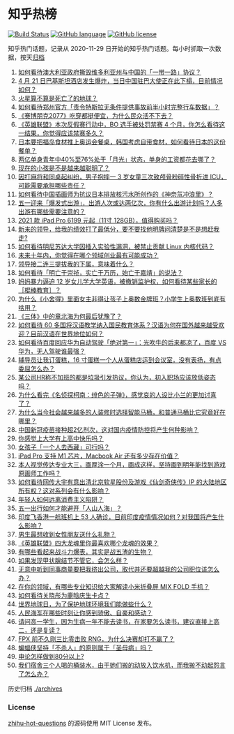 # 知乎热榜
[![Build Status](https://github.com/ToWeLong/zhihu-hot-questions/workflows/CI/badge.svg)](https://github.com/ToWeLong/zhihu-hot-questions/actions)
[![GitHub language](https://img.shields.io/badge/language-golang-orange.svg)](https://golang.org/)
[![GitHub license](https://img.shields.io/github/license/ToWeLong/zhihu-hot-questions)](https://github.com/ToWeLong/zhihu-hot-questions/blob/main/LICENSE)

知乎热门话题，记录从 2020-11-29 日开始的知乎热门话题。每小时抓取一次数据，按天[归档](./archives)

<!-- BEGIN -->

1. [如何看待澳大利亚政府撕毁维多利亚州与中国的「一带一路」协议？](https://www.zhihu.com/question/455897099)
1. [4 月 21 日巴基斯坦酒店发生爆炸，当日中国驻巴大使正在此下榻，目前情况如何？](https://www.zhihu.com/question/455901457)
1. [火星算不算是死亡了的地球？](https://www.zhihu.com/question/414845164)
1. [如何看待郑州官方「责令特斯拉无条件提供事故前半小时完整行车数据」？](https://www.zhihu.com/question/455826596)
1. [《赛博朋克2077》吃穿都挺便宜，为什么民众活不下去？](https://www.zhihu.com/question/448297157)
1. [《英雄联盟》本次反假赛行动中，BO 选手被处罚禁赛 4 个月，你怎么看待这一结果，你觉得应该禁赛多久？](https://www.zhihu.com/question/455914440)
1. [日本要把福岛食材推上奥运会餐桌，韩国考虑自带食材，如何看待日本的这份餐单？](https://www.zhihu.com/question/455806674)
1. [两亿单身青年中40%至76%处于「月光」状态，单身的工资都花去哪了？](https://www.zhihu.com/question/455430354)
1. [现在的小孩是不是越来越聪明了？](https://www.zhihu.com/question/454361471)
1. [因打麻将和同桌起纠纷，男子抱摔一 3 岁女童三次致颅骨粉碎性骨折进 ICU，可能需要承担哪些责任？](https://www.zhihu.com/question/455562785)
1. [如何看待中国插画师为抗议日本排放核污水所创作的《神奈氚冲浪里》？](https://www.zhihu.com/question/455738919)
1. [五一迎来「爆发式出游」，出游人次或达两亿次，你有什么出游计划吗？人多出游有哪些需要注意的？](https://www.zhihu.com/question/455743977)
1. [2021 款 iPad Pro 6199 元起（11寸 128GB），值得购买吗？](https://www.zhihu.com/question/455713873)
1. [新来的领导，给我的绩效打了最低分，要不要找他明牌问清楚是不是想赶我走?](https://www.zhihu.com/question/454250798)
1. [如何看待明尼苏达大学因插入实验性漏洞，被禁止贡献 Linux 内核代码？](https://www.zhihu.com/question/455891395)
1. [未来十年内，你觉得在哪个领域创业最有可能成功？](https://www.zhihu.com/question/441174586)
1. [领导接二连三提拔我的下属，意味着什么？](https://www.zhihu.com/question/455066294)
1. [如何看待「明亡于崇祯，实亡于万历，始亡于嘉靖」的说法？](https://www.zhihu.com/question/454529589)
1. [妈妈暴力逼迫 12 岁女儿学大学英语，被撤销监护权，如何看待某些家长的［棍棒教育］？](https://www.zhihu.com/question/455823336)
1. [为什么《小舍得》里面女主非得让孩子上奥数金牌班？小学生上奥数班到底有啥用？](https://www.zhihu.com/question/454467291)
1. [《三体》中的章北海为何最后犹豫了？](https://www.zhihu.com/question/453656290)
1. [如何看待 60 多国将汉语教学纳入国民教育体系？汉语为何在国外越来越受欢迎？目前汉语在世界地位如何？](https://www.zhihu.com/question/455744786)
1. [如何看待百度回应华为自动驾驶「绝对第一」：光吹牛的后来都凉了，百度 VS 华为，无人驾驶谁最强？](https://www.zhihu.com/question/455458502)
1. [辅导员让我订蛋糕，16 寸蛋糕一个人从蛋糕店运到会议室，没有表扬，有点委屈怎么办？](https://www.zhihu.com/question/437240991)
1. [某公司HR称不加班的都是垃圾引发热议，你认为，初入职场应该放低姿态吗？](https://www.zhihu.com/question/455812168)
1. [为什么看完《名侦探柯南：绯色的子弹》，感觉哀的人设比小兰的更加讨喜了？](https://www.zhihu.com/question/455413291)
1. [为什么当今社会越来越多的人装修时选择智能马桶，和普通马桶比它究竟好在哪里？](https://www.zhihu.com/question/448724136)
1. [中国新冠疫苗接种超2亿剂次，这对国内疫情防控将产生何种影响？](https://www.zhihu.com/question/455809238)
1. [你感觉上大学有上高中快乐吗？](https://www.zhihu.com/question/454455954)
1. [女孩子「一个人去西藏」可行吗？](https://www.zhihu.com/question/447306396)
1. [iPad Pro 支持 M1 芯片，Macbook  Air 还有多少存在价值？](https://www.zhihu.com/question/455712233)
1. [本人视觉传达专业大三，画厚涂一个月，画成这样，坚持画到明年能找到游戏原画师工作吗？](https://www.zhihu.com/question/455195801)
1. [如何看待网传大宇有意出清北京软星股份及游戏《仙剑奇侠传》IP 的大陆地区所有权？这对系列会有什么影响？](https://www.zhihu.com/question/455755114)
1. [年轻人如何远离消费主义陷阱？](https://www.zhihu.com/question/392634078)
1. [五一出行如何才能避开「人山人海」？](https://www.zhihu.com/question/454814711)
1. [印度飞香港一航班机上 53 人确诊，目前印度疫情情况如何？对我国将产生什么影响？](https://www.zhihu.com/question/455750940)
1. [男生最想收到女性朋友送什么礼物？](https://www.zhihu.com/question/25312138)
1. [《英雄联盟》四大龙魂里你最喜欢哪个龙魂的效果？](https://www.zhihu.com/question/453952727)
1. [有哪些看起来战斗力爆表，其实是战五渣的生物？](https://www.zhihu.com/question/292811826)
1. [如果发现甲状腺结节不管它，会怎么样？](https://www.zhihu.com/question/454896564)
1. [无意中听到同事商量要把我挤出公司，取代并还要超越我的公司职位该怎么办？](https://www.zhihu.com/question/446698143)
1. [在你的领域，有哪些专业知识给大家解读小米折叠屏 MIX FOLD 手机？](https://www.zhihu.com/question/455913917)
1. [如何看待关晓彤为鹿晗庆生卡点？](https://www.zhihu.com/question/455703521)
1. [世界地球日，为了保护地球环境我们能做些什么？](https://www.zhihu.com/question/389647029)
1. [人民海军在哪些时刻让你感到骄傲、自豪和感动？](https://www.zhihu.com/question/455569665)
1. [请问高一学生，因为生病一年不能去读书，在家要怎么读书，建议直接上高二，还是复读？](https://www.zhihu.com/question/454551209)
1. [FPX 前不久刚三比零击败 RNG，为什么决赛却打不赢了？](https://www.zhihu.com/question/455317814)
1. [蝙蝠侠坚持「不杀人」的原则属于「圣母病」吗？](https://www.zhihu.com/question/351674474)
1. [申论怎样做到80分以上?](https://www.zhihu.com/question/319949752)
1. [我们宿舍三个人喝的桶装水，由于她们搬的动放入饮水机，而我搬不动起怨言了怎么办？](https://www.zhihu.com/question/455354083)

<!-- END -->

历史归档 [./archives](./archives)


### License
[zhihu-hot-questions](https://github.com/towelong/zhihu-hot-questions) 的源码使用 MIT License 发布。